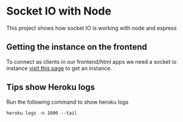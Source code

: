 # Socket IO with Node
This project shows how socket IO is working with node and express

## Getting the instance on the frontend
To connect as clients in our frontend/html apps we need a socket io instance [visit this page](https://cdnjs.com/libraries/socket.io) to get an instance.

## Tips show Heroku logs
Run the following command to show heroku logs
```
heroku logs -n 1000 --tail
```